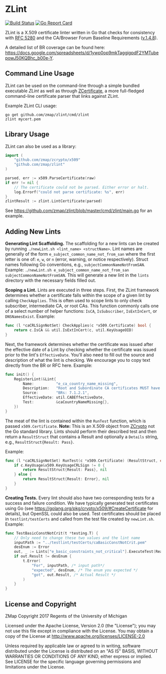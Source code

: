 ZLint
=====

[![Build Status](https://travis-ci.org/zmap/zlint.svg?branch=master)](https://travis-ci.org/zmap/zlint)
[![Go Report Card](https://goreportcard.com/badge/github.com/zmap/zlint)](https://goreportcard.com/report/github.com/zmap/zlint)

ZLint is a X.509 certificate linter written in Go that checks for consistency
with [RFC 5280](https://www.ietf.org/rfc/rfc5280.txt) and the CA/Browser Forum
Baseline Requirements
([v.1.4.8](https://cabforum.org/wp-content/uploads/CA-Browser-Forum-BR-1.4.8.pdf)).

A detailed list of BR coverage can be found here:
https://docs.google.com/spreadsheets/d/1ywp0op9mkTaggigpdF2YMTubepowJ50KQBhc_b00e-Y.

Command Line Usage
------------------

ZLint can be used on the command-line through a simple bundled executable
_ZLint_ as well as through
[ZCertificate](https://github.com/zmap/zcertificate), a more full-fledged
command-line certificate parser that links against ZLint.

Example ZLint CLI usage:

	go get github.com/zmap/zlint/cmd/zlint
	zlint mycert.pem


Library Usage
-------------

ZLint can also be used as a library:

```go
import (
	"github.com/zmap/zcrypto/x509"
	"github.com/zmap/zlint"
)

parsed, err := x509.ParseCertificate(raw)
if err != nil {
	// The certificate could not be parsed. Either error or halt.
	log.Errorf("could not parse certificate: %s", err)
}
zlintResult := zlint.LintCertificate(parsed)
```


See https://github.com/zmap/zlint/blob/master/cmd/zlint/main.go for an example.


Adding New Lints
----------------

**Generating Lint Scaffolding.** The scaffolding for a new lints can be created by running `./newLint.sh <lint_name> <structName>`. Lint names are generally of the form `e_subject_common_name_not_from_san` where the first letter is one of: `e`, `w`, or `n` (error, warning, or notice respectively). Struct names following Go conventions, e.g., `subjectCommonNameNotFromSAN`. Example: `./newLint.sh e_subject_common_name_not_from_san subjectCommonNameNotFromSAN`. This will generate a new lint in the `lints` directory with the necessary fields filled out.

**Scoping a Lint.** Lints are executed in three steps. First, the ZLint framework determines whether a certificate falls within the scope of a given lint by calling `CheckApplies`. This is often used to scope lints to only check subscriber, intermediate CA, or root CAs. This function commonly calls one of a select number of helper functions: `IsCA`, `IsSubscriber`, `IsExtInCert`, or `DNSNamesExist`. Example:

```go
func (l *caCRLSignNotSet) CheckApplies(c *x509.Certificate) bool {
	return c.IsCA && util.IsExtInCert(c, util.KeyUsageOID)
}
```

Next, the framework determines whether the certificate was issued after the effective date of a Lint by checking whether the certificate was issued prior to the lint's `EffectiveDate`. You'll also need to fill out the source and description of what the lint is checking. We encourage you to copy text directly from the BR or RFC here. Example:

```go
func init() {
	RegisterLint(&Lint{
		Name:          "e_ca_country_name_missing",
		Description:   "Root and Subordinate CA certificates MUST have a countryName present in subject information",
		Source:        "BRs: 7.1.2.1",
		EffectiveDate: util.CABEffectiveDate,
		Test:          &caCountryNameMissing{},
	})
}
```

The meat of the lint is contained within the `RunTest` function, which is passed `x509.Certificate`. **Note:** This is an X.509 object from [ZCrypto](https://github.com/zmap/zcrypto) not the Go standard library. Lints should perform their described test and then return a `ResultStruct` that contains a Result and optionally a `Details` string, e.g., `ResultStruct{Result: Pass}`.

Example:

```go
func (l *caCRLSignNotSet) RunTest(c *x509.Certificate) (ResultStruct, error) {
	if c.KeyUsage&x509.KeyUsageCRLSign != 0 {
		return ResultStruct{Result: Pass}, nil
	} else {
		return ResultStruct{Result: Error}, nil
	}
}
```

**Creating Tests.** Every lint should also have two corresponding tests for a success and failure condition. We have typically generated test certificates using Go (see https://golang.org/pkg/crypto/x509/#CreateCertificate for details), but OpenSSL could also be used. Test certificates should be placed in `testlint/testCerts` and called from the test file created by `newLint.sh`. Example:

```go
func TestBasicConstNotCrit(t *testing.T) {
	// Only need to change these two values and the lint name
	inputPath := "../testlint/testCerts/caBasicConstNotCrit.pem"
	desEnum := Error
	out, _ := Lints["e_basic_constraints_not_critical"].ExecuteTest(ReadCertificate(inputPath))
	if out.Result != desEnum {
		t.Error(
			"For", inputPath, /* input path*/
			"expected", desEnum, /* The enum you expected */
			"got", out.Result, /* Actual Result */
		)
	}
}

```


License and Copyright
---------------------

ZMap Copyright 2017 Regents of the University of Michigan

Licensed under the Apache License, Version 2.0 (the "License"); you may not use
this file except in compliance with the License. You may obtain a copy of the
License at http://www.apache.org/licenses/LICENSE-2.0

Unless required by applicable law or agreed to in writing, software distributed
under the License is distributed on an "AS IS" BASIS, WITHOUT WARRANTIES OR
CONDITIONS OF ANY KIND, either express or implied. See LICENSE for the specific
language governing permissions and limitations under the License.

